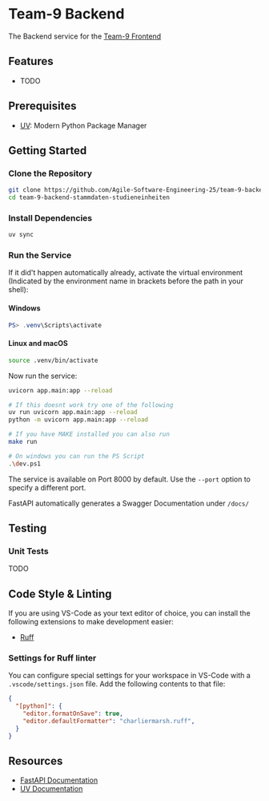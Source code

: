 # Team-9 Backend
The Backend service for the [Team-9 Frontend](https://github.com/Agile-Software-Engineering-25/team-9-frontend-stammdaten-studieneinheiten)

## Features
- TODO

## Prerequisites
- [UV](https://docs.astral.sh/uv/getting-started/installation/#__tabbed_1_2): Modern Python Package Manager

## Getting Started

### Clone the Repository
```bash
git clone https://github.com/Agile-Software-Engineering-25/team-9-backend-stammdaten-studieneinheiten.git
cd team-9-backend-stammdaten-studieneinheiten
```

### Install Dependencies
```bash
uv sync
```

### Run the Service
If it did't happen automatically already, activate the virtual environment (Indicated by the environment name in brackets before the path in your shell):
#### Windows
```powershell
PS> .venv\Scripts\activate
```
#### Linux and macOS
```bash
source .venv/bin/activate
```

Now run the service:
```bash
uvicorn app.main:app --reload

# If this doesnt work try one of the following
uv run uvicorn app.main:app --reload
python -m uvicorn app.main:app --reload

# If you have MAKE installed you can also run
make run

# On windows you can run the PS Script
.\dev.ps1
```
The service is available on Port 8000 by default. Use the `--port` option to specify a different port.

FastAPI automatically generates a Swagger Documentation under `/docs/`

## Testing
### Unit Tests
TODO

## Code Style & Linting
If you are using VS-Code as your text editor of choice, you can install the following extensions to make development easier:
- [Ruff](https://marketplace.visualstudio.com/items?itemName=charliermarsh.ruff)

### Settings for Ruff linter
You can configure special settings for your workspace in VS-Code with a `.vscode/settings.json` file. Add the following contents to that file:
```json
{
  "[python]": {
    "editor.formatOnSave": true,
    "editor.defaultFormatter": "charliermarsh.ruff",
  }
}
```

## Resources
- [FastAPI Documentation](https://fastapi.tiangolo.com/learn/)
- [UV Documentation](https://docs.astral.sh/uv/)
